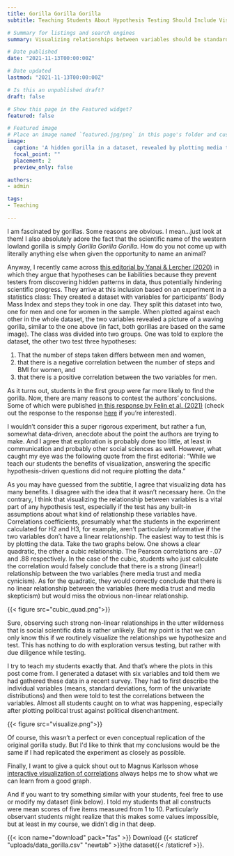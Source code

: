 ```yaml
---
title: Gorilla Gorilla Gorilla 
subtitle: Teaching Students About Hypothesis Testing Should Include Visualizations

# Summary for listings and search engines
summary: Visualizing relationships between variables should be standard part of hypothesis testing.

# Date published
date: "2021-11-13T00:00:00Z"

# Date updated
lastmod: "2021-11-13T00:00:00Z"

# Is this an unpublished draft?
draft: false

# Show this page in the Featured widget?
featured: false

# Featured image
# Place an image named `featured.jpg/png` in this page's folder and customize its options here.
image:
  caption: 'A hidden gorilla in a dataset, revealed by plotting media trust against conspiracy beliefs'
  focal_point: ""
  placement: 2
  preview_only: false

authors:
- admin

tags:
- Teaching

---
```


I am fascinated by gorillas. Some reasons are obvious. I mean…just look at them! I also absolutely adore the fact that the scientific name of the western lowland gorilla is simply *Gorilla Gorilla Gorilla*. How do you not come up with literally anything else when given the opportunity to name an animal?

Anyway, I recently came across [this editorial by Yanai & Lercher (2020)](https://genomebiology.biomedcentral.com/articles/10.1186/s13059-020-02133-w) in which they argue that hypotheses can be liabilities because they prevent testers from discovering hidden patterns in data, thus potentially hindering scientific progress. They arrive at this inclusion based on an experiment in a statistics class: They created a dataset with variables for participants’ Body Mass Index and steps they took in one day. They split this dataset into two, one for men and one for women in the sample. When plotted against each other in the whole dataset, the two variables revealed a picture of a waving gorilla, similar to the one above (in fact, both gorillas are based on the same image). The class was divided into two groups. One was told to explore the dataset, the other two test three hypotheses: 

1.	That the number of steps taken differs between men and women,
2.	that there is a negative correlation between the number of steps and BMI for women, and
3.	that there is a positive correlation between the two variables for men.

As it turns out, students in the first group were far more likely to find the gorilla. Now, there are many reasons to contest the authors’ conclusions. Some of which were published [in this response by Felin et al. (2021)](https://genomebiology.biomedcentral.com/articles/10.1186/s13059-021-02276-4) (check out the response to the response [here](https://genomebiology.biomedcentral.com/articles/10.1186/s13059-021-02277-3) if you’re interested).

I wouldn’t consider this a super rigorous experiment, but rather a fun, somewhat data-driven, anecdote about the point the authors are trying to make. And I agree that exploration is probably done too little, at least in communication and probably other social sciences as well. However, what caught my eye was the following quote from the first editorial:
“While we teach our students the benefits of visualization, answering the specific hypothesis-driven questions did not require plotting the data.”

As you may have guessed from the subtitle, I agree that visualizing data has many benefits. I disagree with the idea that it wasn’t necessary here. On the contrary, I think that visualizing the relationship between variables is a vital part of any hypothesis test, especially if the test has any built-in assumptions about what kind of relationship these variables have. Correlations coefficients, presumably what the students in the experiment calculated for H2 and H3, for example, aren’t particularly informative if the two variables don’t have a linear relationship. The easiest way to test this is by plotting the data. Take the two graphs below. One shows a clear quadratic, the other a cubic relationship. The Pearson correlations are -.07 and .88 respectively. In the case of the cubic, students who just calculate the correlation would falsely conclude that there is a strong (linear!) relationship between the two variables (here media trust and media cynicism). As for the quadratic, they would correctly conclude that there is no linear relationship between the variables (here media trust and media skepticism) but would miss the obvious non-linear relationship.

{{< figure src="cubic_quad.png">}}

Sure, observing such strong non-linear relationships in the utter wilderness that is social scientific data is rather unlikely. But my point is that we can only know this if we routinely visualize the relationships we hypothesize and test. This has nothing to do with exploration versus testing, but rather with due diligence while testing.

I try to teach my students exactly that. And that’s where the plots in this post come from. I generated a dataset with six variables and told them we had gathered these data in a recent survey. They had to first describe the individual variables (means, standard deviations, form of the univariate distributions) and then were told to test the correlations between the variables. Almost all students caught on to what was happening, especially after plotting political trust against political disenchantment.

{{< figure src="visualize.png">}}

Of course, this wasn’t a perfect or even conceptual replication of the original gorilla study. But I'd like to think that my conclusions would be the same if I had replicated the experiment as closely as possible.

Finally, I want to give a quick shout out to Magnus Karlsson whose [interactive visualization of correlations](https://rpsychologist.com/correlation/) always helps me to show what we can learn from a good graph.

And if you want to try something similar with your students, feel free to use or modify my dataset (link below). I told my students that all constructs were mean scores of five items measured from 1 to 10. Particularly observant students might realize that this makes some values impossible, but at least in my course, we didn’t dig in that deep. 

{{< icon name="download" pack="fas" >}} Download {{< staticref "uploads/data_gorilla.csv" "newtab" >}}the dataset{{< /staticref >}}.







